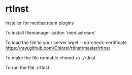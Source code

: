 rtInst
======

Installer for mediastream plugins

To install filemanager addon 'mediastream'

To load the file to your server
wget --no-check-certificate https://raw.github.com/Chlorel/rtInst/master/rtInst

To make the file runnable
chmod +x ./rtInst

To run the file
./rtInst

